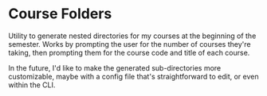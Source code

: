 # Course Folders

Utility to generate nested directories for my courses at the beginning of the semester. Works
by prompting the user for the number of courses they're taking, then prompting them for the 
course code and title of each course.

In the future, I'd like to make the generated sub-directories more customizable, maybe with a config
file that's straightforward to edit, or even within the CLI.